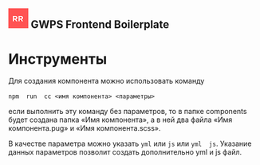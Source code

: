 ## ![GWPS Frontend Boilerplate](rr-logo.png) GWPS Frontend Boilerplate

# Инструменты

Для создания компонента можно использовать команду

```
npm  run  cc <имя компонента> <параметры>
```

если выполнить эту команду без параметров, то в папке components  будет создана папка «Имя компонента», а в ней два файла «Имя компонента.pug» и «Имя компонента.scss».

В качестве параметра можно указать ```yml``` или ```js```  или ```yml  js```. Указание данных параметров позволит создать дополнительно yml  и js  файл.